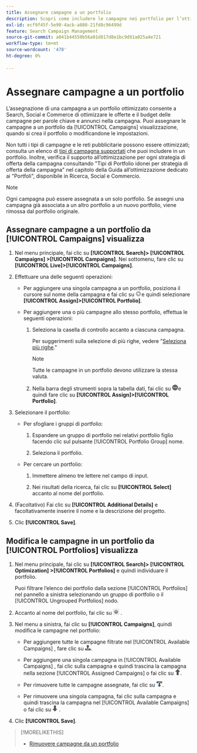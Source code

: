 ```yaml
---
title: Assegnare campagne a un portfolio
description: Scopri come includere le campagne nei portfolio per l’ottimizzazione.
exl-id: ecf9f45f-5e90-4acb-a880-21fd8c96499d
feature: Search Campaign Management
source-git-commit: a041b44550b56a01d817d8e1bc9d91a025a4e721
workflow-type: tm+mt
source-wordcount: '478'
ht-degree: 0%

---
```


# Assegnare campagne a un portfolio

L’assegnazione di una campagna a un portfolio ottimizzato consente a Search, Social e Commerce di ottimizzare le offerte e il budget delle campagne per parole chiave e annunci nella campagna. Puoi assegnare le campagne a un portfolio da [!UICONTROL Campaigns] visualizzazione, quando si crea il portfolio o modificandone le impostazioni.

Non tutti i tipi di campagne e le reti pubblicitarie possono essere ottimizzati; consulta un elenco di [tipi di campagna supportati](/help/search-social-commerce/introduction/supported-inventory.md) che puoi includere in un portfolio. Inoltre, verifica il supporto all’ottimizzazione per ogni strategia di offerta della campagna consultando &quot;Tipi di Portfolio idonei per strategia di offerta della campagna&quot; nel capitolo della Guida all’ottimizzazione dedicato ai &quot;Portfoli&quot;, disponibile in Ricerca, Social e Commercio.<!-- verify convention for referencing Optimization Guide here -->

>[!NOTE]
>
>Ogni campagna può essere assegnata a un solo portfolio. Se assegni una campagna già associata a un altro portfolio a un nuovo portfolio, viene rimossa dal portfolio originale.

## Assegnare campagne a un portfolio da [!UICONTROL Campaigns] visualizza

1. Nel menu principale, fai clic su **[!UICONTROL Search]> [!UICONTROL Campaigns] >[!UICONTROL Campaigns]**. Nei sottomenu, fare clic su **[!UICONTROL Live]>[!UICONTROL Campaigns]**.

1. Effettuare una delle seguenti operazioni:

   * Per aggiungere una singola campagna a un portfolio, posiziona il cursore sul nome della campagna e fai clic su ![Pulsante Menu](/help/search-social-commerce/assets/arrow-dropdown-menu.png "Pulsante Menu")e quindi selezionare **[!UICONTROL Assign]>[!UICONTROL Portfolio]**.

   * Per aggiungere una o più campagne allo stesso portfolio, effettua le seguenti operazioni:

      1. Seleziona la casella di controllo accanto a ciascuna campagna.

         Per suggerimenti sulla selezione di più righe, vedere &quot;[Seleziona più righe](/help/search-social-commerce/common-tasks/navigation-editing-selection/multiple-rows-select.md).&quot;

         >[!NOTE]
         >
         >Tutte le campagne in un portfolio devono utilizzare la stessa valuta.

      1. Nella barra degli strumenti sopra la tabella dati, fai clic su ![Altro](/help/search-social-commerce/assets/more.png "Altro")e quindi fare clic su **[!UICONTROL Assign]>[!UICONTROL Portfolio]**.

1. Selezionare il portfolio:

   * Per sfogliare i gruppi di portfolio:

      1. Espandere un gruppo di portfolio nei relativi portfolio figlio facendo clic sul pulsante [!UICONTROL Portfolio Group] nome.

      1. Seleziona il portfolio.

   * Per cercare un portfolio:

      1. Immettere almeno tre lettere nel campo di input.

      1. Nei risultati della ricerca, fai clic su **[!UICONTROL Select]** accanto al nome del portfolio.

1. (Facoltativo) Fai clic su **[!UICONTROL Additional Details]** e facoltativamente inserire il nome e la descrizione del progetto.

1. Clic **[!UICONTROL Save]**.

## Modifica le campagne in un portfolio da [!UICONTROL Portfolios] visualizza

1. Nel menu principale, fai clic su **[!UICONTROL Search]> [!UICONTROL Optimization] >[!UICONTROL Portfolios]** e quindi individuare il portfolio.

   Puoi filtrare l’elenco dei portfolio dalla sezione [!UICONTROL Portfolios] nel pannello a sinistra selezionando un gruppo di portfolio o il [!UICONTROL Ungrouped Portfolios] nodo.

1. Accanto al nome del portfolio, fai clic su ![Pulsante Visualizza/Modifica impostazioni](/help/search-social-commerce/assets/settings.png "Pulsante Visualizza/Modifica impostazioni") .

1. Nel menu a sinistra, fai clic su **[!UICONTROL Campaigns]**, quindi modifica le campagne nel portfolio:

   * Per aggiungere tutte le campagne filtrate nel [!UICONTROL Available Campaigns] , fare clic su ![Assegna tutte le campagne al portfolio](/help/search-social-commerce/assets/arrow-assign-all.png "Assegna tutte le campagne al portfolio").

   * Per aggiungere una singola campagna in [!UICONTROL Available Campaigns] , fai clic sulla campagna e quindi trascina la campagna nella sezione [!UICONTROL Assigned Campaigns] o fai clic su ![Assegna campagna al portfolio](/help/search-social-commerce/assets/arrow-assign.png "Assegna campagna al portfolio").

   * Per rimuovere tutte le campagne assegnate, fai clic su ![Rimuovi tutte le campagne dal portfolio](/help/search-social-commerce/assets/arrow-remove-all.png "Rimuovi tutte le campagne dal portfolio").

   * Per rimuovere una singola campagna, fai clic sulla campagna e quindi trascina la campagna nel [!UICONTROL Available Campaigns] o fai clic su ![Rimuovi campagna dal portfolio](/help/search-social-commerce/assets/arrow-remove.png "Rimuovi campagna dal portfolio") .

1. Clic **[!UICONTROL Save]**.

>[!MORELIKETHIS]
>
>* [Rimuovere campagne da un portfolio](/help/search-social-commerce/campaign-management/campaign-remove-from-portfolio.md)
